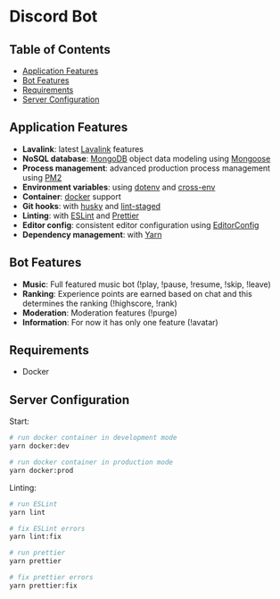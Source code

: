 # Discord Bot

## Table of Contents

- [Application Features](#application-features)
- [Bot Features](#bot-features)
- [Requirements](#requirements)
- [Server Configuration](#server-configuration)

## Application Features

- **Lavalink**: latest [Lavalink](https://github.com/Frederikam/Lavalink) features
- **NoSQL database**: [MongoDB](https://www.mongodb.com) object data modeling using [Mongoose](https://mongoosejs.com)
- **Process management**: advanced production process management using [PM2](https://pm2.keymetrics.io)
- **Environment variables**: using [dotenv](https://github.com/motdotla/dotenv) and [cross-env](https://github.com/kentcdodds/cross-env#readme)
- **Container**: [docker](https://docs.docker.com/get-started/overview/) support
- **Git hooks**: with [husky](https://github.com/typicode/husky) and [lint-staged](https://github.com/okonet/lint-staged)
- **Linting**: with [ESLint](https://eslint.org) and [Prettier](https://prettier.io)
- **Editor config**: consistent editor configuration using [EditorConfig](https://editorconfig.org)
- **Dependency management**: with [Yarn](https://yarnpkg.com)

## Bot Features

- **Music**: Full featured music bot (!play, !pause, !resume, !skip, !leave)
- **Ranking**: Experience points are earned based on chat and this determines the ranking (!highscore, !rank)
- **Moderation**: Moderation features (!purge)
- **Information**: For now it has only one feature (!avatar)

## Requirements

- Docker

## Server Configuration

Start:

```bash
# run docker container in development mode
yarn docker:dev

# run docker container in production mode
yarn docker:prod
```

Linting:

```bash
# run ESLint
yarn lint

# fix ESLint errors
yarn lint:fix

# run prettier
yarn prettier

# fix prettier errors
yarn prettier:fix
```
